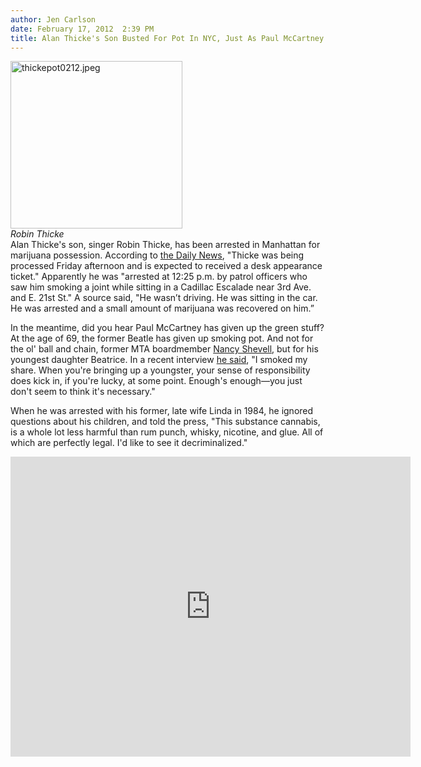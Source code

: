 ```yaml
---
author: Jen Carlson
date: February 17, 2012  2:39 PM
title: Alan Thicke's Son Busted For Pot In NYC, Just As Paul McCartney Gives It Up
---
```


<p><span class="mt-enclosure mt-enclosure-image" style="display: inline;"> </span></p><div class="image-right" style=" width:275px; "> <img alt="thickepot0212.jpeg" src="https://web.archive.org/web/20130608074957im_/http://gothamist.com/attachments/arts_jen/thickepot0212.jpeg" width="275" height="268"> <br> <i>Robin Thicke</i></div> Alan Thicke&apos;s son, singer Robin Thicke, has been arrested in Manhattan for marijuana possession. According to <a href="https://web.archive.org/web/20130608074957/http://www.nydailynews.com/news/singer-robin-thicke-busted-pot-possession-article-1.1024476#ixzz1mfQMV2sk">the Daily News</a>, &quot;Thicke was being processed Friday afternoon and is expected to received a desk appearance ticket.&quot;  Apparently he was &quot;arrested at 12:25 p.m. by patrol officers who saw him smoking a joint while sitting in a Cadillac Escalade near 3rd Ave. and E. 21st St.&quot;  A source said, &quot;He wasn&#x2019;t driving. He was sitting in the car. He was arrested and a small amount of marijuana was recovered on him.&#x201D;<p></p>

<p>In the meantime, did you hear Paul McCartney has given up the green stuff?  At the age of 69, the former Beatle has given up smoking pot. And not for the ol&apos; ball and chain, former MTA boardmember <a href="https://web.archive.org/web/20130608074957/http://gothamist.com/tags/nancyshevell">Nancy Shevell</a>, but for his youngest daughter Beatrice. In a recent interview <a href="https://web.archive.org/web/20130608074957/http://www.nme.com/news/paul-mccartney/62081">he said</a>, &quot;I smoked my share. When you&apos;re bringing up a youngster, your sense of responsibility does kick in, if you&apos;re lucky, at some point. Enough&apos;s enough&#x2014;you just don&apos;t seem to think it&apos;s necessary.&quot;</p>

<p>When he was arrested with his former, late wife Linda in 1984, he ignored questions about his children, and told the press, &quot;This substance cannabis, is a whole lot less harmful than rum punch, whisky, nicotine, and glue. All of which are perfectly legal. I&apos;d like to see it decriminalized.&quot;</p>

<p><iframe width="640" height="480" src="https://web.archive.org/web/20130608074957if_/http://www.youtube.com/embed/6KF_lpBvteo" frameborder="0" allowfullscreen></iframe></p>